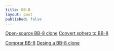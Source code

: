 ```yaml
---
title: BB-8
layout: post
published: false
---
```


[Open-source BB-8 clone](http://makezine.com/projects/open-source-full-sized-bb-8-robot/)
[Convert sphero to BB-8](http://makezine.com/projects/make-this-mini-star-wars-bb-8-ball-droid-with-a-hacked-sphero/)

[Comprar BB-8](http://www.disneystore.es/droide-robotico-interactivo-bb-8-de-sphero-star-wars-461013640827.html#longDescription)
[Desing a BB-8 clone](https://www.youtube.com/watch?v=RbesCNvae1M&list=PLpwJoq86vov-KbiQm67FLCxdILM8-S2o6)